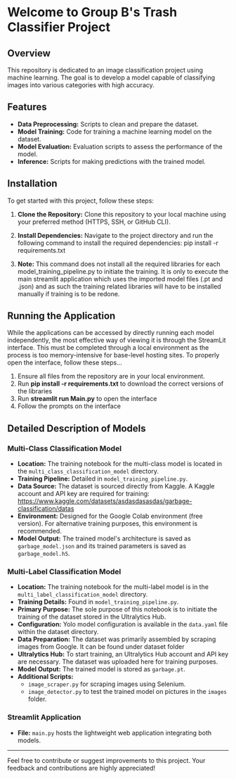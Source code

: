 # Welcome to Group B's Trash Classifier Project 

## Overview
This repository is dedicated to an image classification project using machine learning. The goal is to develop a model capable of classifying images into various categories with high accuracy.

## Features
- **Data Preprocessing:** Scripts to clean and prepare the dataset.
- **Model Training:** Code for training a machine learning model on the dataset.
- **Model Evaluation:** Evaluation scripts to assess the performance of the model.
- **Inference:** Scripts for making predictions with the trained model.

## Installation
To get started with this project, follow these steps:

1. **Clone the Repository:**
   Clone this repository to your local machine using your preferred method (HTTPS, SSH, or GitHub CLI).

2. **Install Dependencies:**
   Navigate to the project directory and run the following command to install the required dependencies:
   pip install -r requirements.txt


3. **Note:**
   This command does not install all the required libraries for each model_training_pipeline.py to initiate the training. It is only to execute the
   main streamlit application which uses the imported model files (.pt and .json) and as such the training related libraries will have to be installed manually 
   if training is to be redone.


## Running the Application
While the applications can be accessed by directly running each model independently, the most effective way of viewing it is through the StreamLit interface.
This must be completed through a local environment as the process is too memory-intensive for base-level hosting sites. To properly open the interface, follow these 
steps... 

1. Ensure all files from the repository are in your local environment. 
2. Run **pip install -r requirements.txt** to download the correct versions of the libraries 
3. Run **streamlit run Main.py** to open the interface 
4. Follow the prompts on the interface


## Detailed Description of Models

### Multi-Class Classification Model
- **Location:** The training notebook for the multi-class model is located in the `multi_class_classification_model` directory.
- **Training Pipeline:** Detailed in `model_training_pipeline.py`.
- **Data Source:** The dataset is sourced directly from Kaggle. A Kaggle account and API key are required for training: https://www.kaggle.com/datasets/asdasdasasdas/garbage-classification/datas
- **Environment:** Designed for the Google Colab environment (free version). For alternative training purposes, this environment is recommended.
- **Model Output:** The trained model's architecture is saved as `garbage_model.json` and its trained parameters is saved as `garbage_model.h5`.

### Multi-Label Classification Model
- **Location:** The training notebook for the multi-label model is in the `multi_label_classification_model` directory.
- **Training Details:** Found in `model_training_pipeline.py`.
- **Primary Purpose:** The sole purpose of this notebook is to initiate the training of the dataset stored in the Ultralytics Hub.
- **Configuration:** Yolo model configuration is available in the `data.yaml` file within the dataset directory.
- **Data Preparation:** The dataset was primarily assembled by scraping images from Google. It can be found under dataset folder 
- **Ultralytics Hub:** To start training, an Ultralytics Hub account and API key are necessary. The dataset was uploaded here for training purposes.
- **Model Output:** The trained model is stored as `garbage.pt`.
- **Additional Scripts:** 
   - `image_scraper.py` for scraping images using Selenium.
   - `image_detector.py` to test the trained model on pictures in the `images` folder.

### Streamlit Application
- **File:** `main.py` hosts the lightweight web application integrating both models.

---

Feel free to contribute or suggest improvements to this project. Your feedback and contributions are highly appreciated!
